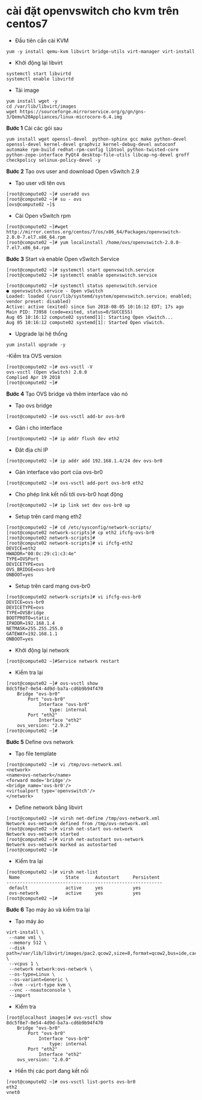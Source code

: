 # cài đặt openvswitch cho kvm trên centos7

- Đầu tiên cần cài KVM
```
yum -y install qemu-kvm libvirt bridge-utils virt-manager virt-install
```
- Khởi động lại libvirt
```
systemctl start libvirtd
systemctl enable libvirtd
```
- Tải image
```
yum install wget -y
cd /var/lib/libvirt/images
wget https://sourceforge.mirrorservice.org/g/gn/gns-3/Qemu%20Appliances/linux-microcore-6.4.img
```

**Bước 1** Cài các gói sau
```
yum install wget openssl-devel  python-sphinx gcc make python-devel openssl-devel kernel-devel graphviz kernel-debug-devel autoconf automake rpm-build redhat-rpm-config libtool python-twisted-core python-zope-interface PyQt4 desktop-file-utils libcap-ng-devel groff checkpolicy selinux-policy-devel -y
```

**Bước 2** Tạo ovs user and download Open vSwitch 2.9

- Tạo user với tên ovs
```
[root@compute02 ~]# useradd ovs
[root@compute02 ~]# su - ovs
[ovs@compute02 ~]$
```

- Cài Open vSwitch rpm
```
[root@compute02 ~]#wget http://mirror.centos.org/centos/7/os/x86_64/Packages/openvswitch-2.0.0-7.el7.x86_64.rpm
[root@compute02 ~]# yum localinstall /home/ovs/openvswitch-2.0.0-7.el7.x86_64.rpm
```

**Bước 3** Start và enable Open vSwitch Service
```
[root@compute02 ~]# systemctl start openvswitch.service
[root@compute02 ~]# systemctl enable openvswitch.service

[root@compute02 ~]# systemctl status openvswitch.service
● openvswitch.service - Open vSwitch
Loaded: loaded (/usr/lib/systemd/system/openvswitch.service; enabled; vendor preset: disabled)
Active: active (exited) since Sun 2018-08-05 10:16:12 EDT; 17s ago
Main PID: 73958 (code=exited, status=0/SUCCESS)
Aug 05 10:16:12 compute02 systemd[1]: Starting Open vSwitch...
Aug 05 10:16:12 compute02 systemd[1]: Started Open vSwitch.

```
- Upgrade lại hệ thống
```
yum install upgrade -y
```
-Kiểm tra OVS version
```
[root@compute02 ~]# ovs-vsctl -V
ovs-vsctl (Open vSwitch) 2.0.0
Complied Apr 19 2018
[root@compute02 ~]#
```

**Bước 4** Tạo OVS bridge và thêm interface vào nó
- Tạo ovs bridge
```
[root@compute02 ~]# ovs-vsctl add-br ovs-br0
```
- Gán i cho interface
```
[root@compute02 ~]# ip addr flush dev eth2
```
- Đăt địa chỉ IP
```
[root@compute02 ~]# ip addr add 192.168.1.4/24 dev ovs-br0
```
- Gán interface vào port của ovs-br0
```
[root@compute02 ~]# ovs-vsctl add-port ovs-br0 eth2
```
- Cho phép link kết nối tới ovs-br0 hoạt động
```
[root@compute02 ~]# ip link set dev ovs-br0 up
```

- Setup trên card mạng eth2
```
[root@compute02 ~]# cd /etc/sysconfig/network-scripts/
[root@compute02 network-scripts]# cp eth2 ifcfg-ovs-br0
[root@compute02 network-scripts]#
[root@compute02 network-scripts]# vi ifcfg-eth2
DEVICE=eth2
HWADDR="00:0c:29:c1:c3:4e"
TYPE=OVSPort
DEVICETYPE=ovs
OVS_BRIDGE=ovs-br0
ONBOOT=yes
```
- Setup trên card mạng ovs-br0
```
[root@compute02 network-scripts]# vi ifcfg-ovs-br0
DEVICE=ovs-br0
DEVICETYPE=ovs
TYPE=OVSBridge
BOOTPROTO=static
IPADDR=192.168.1.4
NETMASK=255.255.255.0
GATEWAY=192.168.1.1
ONBOOT=yes
```
- Khởi động lại network
```
[root@compute02 ~]#Service network restart
```
- Kiểm tra lại 
```
[root@compute02 ~]# ovs-vsctl show
8dc5f8e7-0e54-4d9d-ba7a-cd6b9b94f470
    Bridge "ovs-br0"
        Port "ovs-br0"
            Interface "ovs-br0"
                type: internal
        Port "eth2"
            Interface "eth2"
    ovs_version: "2.9.2"
[root@compute02 ~]#
```
**Bước 5** Define ovs network
- Tạo file template
```
[root@compute02 ~]# vi /tmp/ovs-network.xml
<network>
<name>ovs-network</name>
<forward mode='bridge'/>
<bridge name='ovs-br0'/>
<virtualport type='openvswitch'/>
</network>
```
- Define network bằng libvirt
```
[root@compute02 ~]# virsh net-define /tmp/ovs-network.xml
Network ovs-network defined from /tmp/ovs-network.xml
[root@compute02 ~]# virsh net-start ovs-network
Network ovs-network started
[root@compute02 ~]# virsh net-autostart ovs-network
Network ovs-network marked as autostarted
[root@compute02 ~]#
```
- Kiểm tra lại
```
[root@compute02 ~]# virsh net-list
 Name                 State      Autostart     Persistent
----------------------------------------------------------
 default              active     yes           yes
 ovs-network          active     yes           yes
[root@compute02 ~]#
```
**Bước 6** Tạo máy ảo và kiểm tra lại
- Tạo máy ảo
```
virt-install \
 --name vm1 \
 --memory 512 \
 --disk path=/var/lib/libvirt/images/pac2.qcow2,size=8,format=qcow2,bus=ide,cache=none \
 --vcpus 1 \
 --network network:ovs-network \
 --os-type=Linux \
 --os-variant=Generic \
 --hvm --virt-type kvm \
 --vnc --noautoconsole \
 --import
```
- Kiểm tra 
```
[root@localhost images]# ovs-vsctl show
8dc5f8e7-0e54-4d9d-ba7a-cd6b9b94f470
    Bridge "ovs-br0"
        Port "ovs-br0"
            Interface "ovs-br0"
                type: internal
        Port "eth2"
            Interface "eth2"
    ovs_version: "2.0.0"
```
- Hiển thị các port đang kết nối
```
[root@compute02 ~]# ovs-vsctl list-ports ovs-br0
eth2
vnet0
```
